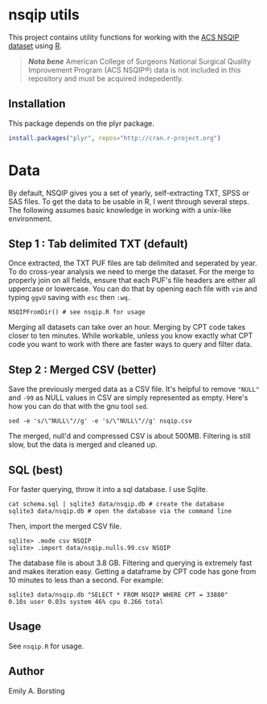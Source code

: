 # nsqip utils

This project contains utility functions for working with the [ACS NSQIP dataset](http://site.acsnsqip.org/about/) using [R](http://www.r-project.org/).

> ***Nota bene*** American College of Surgeons National Surgical Quality Improvement Program (ACS NSQIP®) data is not included in this repository and must be acquired indepedently.

## Installation

This package depends on the plyr package.
```r
install.packages("plyr", repos="http://cran.r-project.org")
```

# Data

By default, NSQIP gives you a set of yearly, self-extracting TXT, SPSS or SAS files. To get the data to be usable in R, I went through several steps. The following assumes basic knowledge in working with a unix-like environment. 

## Step 1 : Tab delimited TXT (default)  
Once extracted, the TXT PUF files are tab delimited and seperated by year. To do cross-year analysis we need to merge the dataset. For the merge to properly join on all fields, ensure that each PUF's file headers are either all uppercase or lowercase. You can do that by opening each file with `vim` and typing `ggvU` saving with `esc` then `:wq.`

    NSQIPFromDir() # see nsqip.R for usage

Merging all datasets can take over an hour. Merging by CPT code takes closer to ten minutes. While workable, unless you know exactly what CPT code you want to work with there are faster ways to query and filter data.

## Step 2 : Merged CSV (better)
Save the previously merged data as a CSV file. It's helpful to remove `"NULL"` and `-99` as NULL values in CSV are simply represented as empty. Here's how you can do that with the gnu tool `sed`.

    sed -e 's/\"NULL\"//g' -e 's/\"NULL\"//g' nsqip.csv

The merged, null'd and compressed CSV is about 500MB. Filtering is still slow, but the data is merged and cleaned up.

## SQL (best)
For faster querying, throw it into a sql database. I use Sqlite.

    cat schema.sql | sqlite3 data/nsqip.db # create the database
    sqlite3 data/nsqip.db # open the database via the command line

Then, import the merged CSV file.

    sqlite> .mode csv NSQIP
    sqlite> .import data/nsqip.nulls.99.csv NSQIP

The database file is about 3.8 GB. Filtering and querying is extremely fast and makes iteration easy. Getting a dataframe by CPT code has gone from 10 minutes to less than a second. For example:

    sqlite3 data/nsqip.db "SELECT * FROM NSQIP WHERE CPT = 33880"  
    0.10s user 0.03s system 46% cpu 0.266 total

## Usage

See `nsqip.R` for usage.

## Author
Emily A. Borsting

